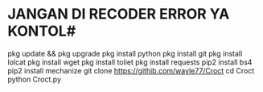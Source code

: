 # JANGAN DI RECODER ERROR YA KONTOL#

pkg update && pkg upgrade
pkg install python
pkg install git
pkg install lolcat
pkg install wget
pkg install toliet
pkg install requests
pip2 install bs4
pip2 install mechanize
git clone https://githib.com/wayle77/Croct
cd Croct
python Croct.py
